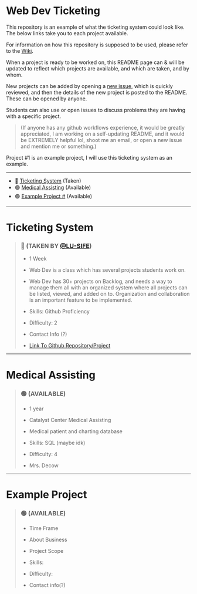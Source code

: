 # Web Dev Ticketing

This repository is an example of what the ticketing system could look like. The below links take you to each project available.

For information on how this repository is supposed to be used, please refer to the [Wiki](https://github.com/LU-SIFE/Web-Dev-Ticketing/wiki).

When a project is ready to be worked on, this README page can & will be updated to reflect which projects are available, and which are taken, and by whom.

New projects can be added by opening a [new issue](https://github.com/LU-SIFE/Web-Dev-Ticketing/issues/1), which is quickly reviewed, and then the details of the new project is posted to the README. These can be opened by anyone.

Students can also use or open issues to discuss problems they are having with a specific project.

>(If anyone has any github workflows experience, it would be greatly appreciated, I am working on a self-updating README, and it would be EXTREMELY helpful lol, shoot me an email, or open a new issue and mention me or something.)

Project #1 is an example project, I will use this ticketing system as an example.

---

- 🔴 [Ticketing System](#Ticketing-System) (Taken)<br>
- 🟢 [Medical Assisting](#Medical-Assisting) (Available)<br>
- 🟢 [Example Project #](# "bash obtain_issue_info.sh") (Available)<br>
<!-- INDEX MARKER -->

---

# Ticketing System
>### :red_circle: (TAKEN BY [@LU-SIFE](https://github.com/LU-SIFE))
>
> - 1 Week
>
> - Web Dev is a class which has several projects students work on.
>
> - Web Dev has 30+ projects on Backlog, and needs a way to manage them all with an organized system where all projects can be listed, viewed, and added on to. Organization and collaboration is an important feature to be implemented.
>
> - Skills: Github Proficiency
>
> - Difficulty: 2
>
> - Contact Info (?)
>
> - [Link To Github Repository/Project](https://github.com/LU-SIFE/Web-Dev-Ticketing)

---

# Medical Assisting
> ### :green_circle: (AVAILABLE)
>
> - 1 year
>
> - Catalyst Center Medical Assisting
>
> - Medical patient and charting database
>
> - Skills: SQL (maybe idk)
>
> - Difficulty: 4
>
> - Mrs. Decow
 
---

# Example Project
> ### :green_circle: (AVAILABLE)
>
> - Time Frame
>
> - About Business
>
> - Project Scope
>
> - Skills: 
>
> - Difficulty: 
>
> - Contact info(?)

